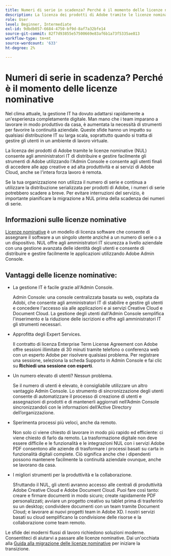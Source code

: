 ```yaml
---
title: Numeri di serie in scadenza? Perché è il momento delle licenze nominative
description: La licenza dei prodotti di Adobe tramite le licenze nominative (NUL) consente agli amministratori IT di distribuire e gestire facilmente gli strumenti di Adobe utilizzando l'Admin Console e offre agli utenti finali l'accesso alle app creative e ad alta produttività e ai servizi di Adobe Cloud, anche se l'intera forza lavoro è remota
role: User
level: Beginner, Intermediate
exl-id: 9dbdb057-6684-4750-bf9d-8af7a32bfe14
source-git-commit: 82f7d93855e57500669e83af6b1a73f5335ae813
workflow-type: tm+mt
source-wordcount: '633'
ht-degree: 2%

---
```


# Numeri di serie in scadenza? Perché è il momento delle licenze nominative

Nel clima attuale, la gestione IT ha dovuto adattarsi rapidamente a un&#39;esperienza completamente digitale. Man mano che i team imparano a lavorare in modo produttivo da casa, è aumentata la necessità di strumenti per favorire la continuità aziendale. Queste sfide hanno un impatto su qualsiasi distribuzione IT su larga scala, soprattutto quando si tratta di gestire gli utenti in un ambiente di lavoro virtuale.

La licenza dei prodotti di Adobe tramite le licenze nominative (NUL) consente agli amministratori IT di distribuire e gestire facilmente gli strumenti di Adobe utilizzando l&#39;Admin Console e consente agli utenti finali di accedere alle app creative e ad alta produttività e ai servizi di Adobe Cloud, anche se l&#39;intera forza lavoro è remota.

Se la tua organizzazione non utilizza il numero di serie e continua a utilizzare la distribuzione serializzata per prodotti di Adobe, i numeri di serie potrebbero scadere a breve. Per evitare interruzioni del servizio, è importante pianificare la migrazione a NUL prima della scadenza dei numeri di serie.

## Informazioni sulle licenze nominative

[Licenze nominative](https://helpx.adobe.com/enterprise/using/licensing.html) è un modello di licenza software che consente di assegnare il software a un singolo utente anziché a un numero di serie o a un dispositivo. NUL offre agli amministratori IT sicurezza a livello aziendale con una gestione avanzata delle identità degli utenti e consente di distribuire e gestire facilmente le applicazioni utilizzando Adobe Admin Console.

## Vantaggi delle licenze nominative:

* La gestione IT è facile grazie all&#39;Admin Console.

   Admin Console: una console centralizzata basata su web, ospitata da Adobi, che consente agli amministratori IT di stabilire e gestire gli utenti e concedere l&#39;accesso sia alle applicazioni e ai servizi Creative Cloud e Document Cloud. La gestione degli utenti dall&#39;Admin Console semplifica l&#39;inserimento e la riduzione delle iscrizioni e offre agli amministratori IT gli strumenti necessari.

* Approfitta degli Expert Services.

   Il contratto di licenza Enterprise Term License Agreement con Adobe offre sessioni illimitate di 30 minuti tramite telefono o conferenza web con un esperto Adobe per risolvere qualsiasi problema. Per registrare una sessione, seleziona la scheda Supporto in Admin Console e fai clic su **Richiedi una sessione con esperti**.

* Un numero elevato di utenti? Nessun problema.

   Se il numero di utenti è elevato, è consigliabile utilizzare un altro vantaggio Admin Console. Lo strumento di sincronizzazione degli utenti consente di automatizzare il processo di creazione di utenti e assegnazioni di prodotti e di mantenerli aggiornati nell’Admin Console sincronizzandoli con le informazioni dell’Active Directory dell’organizzazione.

* Sperimenta processi più veloci, anche da remoto.

   Non solo ci viene chiesto di lavorare in modo più rapido ed efficiente: ci viene chiesto di farlo da remoto. La trasformazione digitale non deve essere difficile e le funzionalità e le integrazioni NUL con i servizi Adobe PDF consentono alle aziende di trasformare i processi basati su carta in funzionalità digitali complete. Ciò significa anche che i dipendenti possono mantenere facilmente la continuità aziendale ovunque, anche se lavorano da casa.

* I migliori strumenti per la produttività e la collaborazione.

   Sfruttando il NUL, gli utenti avranno accesso alle centrali di produttività Adobe Creative Cloud e Adobe Document Cloud. Puoi fare così tanto: creare e firmare documenti in modo sicuro; create rapidamente PDF personalizzati; avviare un progetto creativo su tablet prima di trasferirlo su un desktop; condividere documenti con un team tramite Document Cloud; e lavorare ai nuovi progetti team in Adobe XD. I nostri servizi basati su cloud semplificano la condivisione delle risorse e la collaborazione come team remoto.

Le sfide dei moderni flussi di lavoro richiedono soluzioni moderne. Consentiteci di aiutarvi a passare alle licenze nominative. Dai un&#39;occhiata alla [Guida alla migrazione delle licenze nominative](https://offers.adobe.com/content/dam/offer-manager/en/na/marketing/CCE/Adobe_Named_User_Licensing_Migration_Guide.pdf) per iniziare la transizione.
